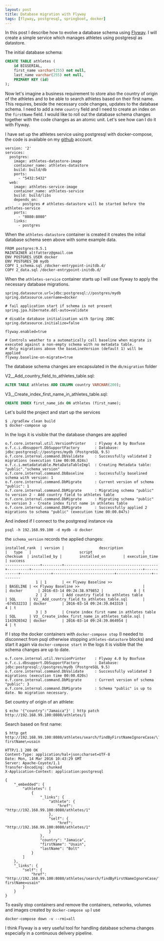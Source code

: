 ```yaml
---
layout: post
title: Database migration with Flyway
tags: [flyway, postgresql, springboot, docker]
---
```


In this post I describe how to evolve a database schema using [Flyway](https://flywaydb.org/). I will create a simple service which manages athletes using postgresql as datastore.

The initial database schema: 

```sql
CREATE TABLE athletes (
    id BIGSERIAL,
    first_name varchar(255) not null,
    last_name varchar(255) not null,
    PRIMARY KEY (id)
);
```

Now let's imagine a business requirement to store also the country of origin of the athletes and to be able to search athletes based on their first name. This requires, beside the necessary code changes, updates to the database schema. I need to add a new `country` field and I need to create an index on the `firstName` field.
I would like to roll out the database schema changes together with the code changes as an atomic unit.
Let's see how can I do it with Flyway.

I have set up the athletes service using postgresql with docker-compose, the code is available on my [github](https://github.com/altfatterz/spring-boot-flyway) account.

```
version: '2'
services:
  postgres:
    image: athletes-datastore-image
    container_name: athletes-datastore
    build: build/db
    ports:
      - "5432:5432"
  web:
    image: athletes-service-image
    container_name: athletes-service
    build: build/libs
    depends_on:
      - postgres # athletes-datastore will be started before the athletes-service
    ports:
      - "8080:8080"
    links:
      - postgres
```

When the `athletes-datastore` container is created it creates the initial database schema seen above with some example data.
 
```
FROM postgres:9.5.1
MAINTAINER altfatterz@gmail.com
ENV POSTGRES_USER docker
ENV POSTGRES_DB mydb
COPY 1_schema.sql /docker-entrypoint-initdb.d/
COPY 2_data.sql /docker-entrypoint-initdb.d/
```

When the `athletes-service` container starts up I will use flyway to apply the necessary database migrations.
  
```
spring.datasource.url=jdbc:postgresql://postgres/mydb
spring.datasource.username=docker

# fail application start if schema is not present
spring.jpa.hibernate.ddl-auto=validate 

# disable database initialisation with Spring JDBC
spring.datasource.initialize=false

flyway.enabled=true

# Controls weather to a automatically call baseline when migrate is executed against a non-empty schema with no metadata table.
# Only migrations above the baseLineVersion (default 1) will be applied
flyway.baseline-on-migrate=true
```  
  
The database schema changes are encapsulated in the `db/migration` folder 
  
V2__Add_country_field_to_athletes_table.sql:

```sql
ALTER TABLE athletes ADD COLUMN country VARCHAR(200);
```

V3__Create_index_first_name_in_athletes_table.sql:

```sql
CREATE INDEX first_name_idx ON athletes (first_name);
```

Let's build the project and start up the services 

```
$ ./gradlew clean build
$ docker-compose up
```  

In the logs it is visible that the database changes are applied

```
o.f.core.internal.util.VersionPrinter    : Flyway 4.0 by Boxfuse
o.f.c.i.dbsupport.DbSupportFactory       : Database: jdbc:postgresql://postgres/mydb (PostgreSQL 9.5)
o.f.core.internal.command.DbValidate     : Successfully validated 2 migrations (execution time 00:00.024s)
o.f.c.i.metadatatable.MetaDataTableImpl  : Creating Metadata table: "public"."schema_version"
o.f.core.internal.command.DbBaseline     : Successfully baselined schema with version: 1
o.f.core.internal.command.DbMigrate      : Current version of schema "public": 1
o.f.core.internal.command.DbMigrate      : Migrating schema "public" to version 2 - Add country field to athletes table
o.f.core.internal.command.DbMigrate      : Migrating schema "public" to version 3 - Create index first name in athletes table
o.f.core.internal.command.DbMigrate      : Successfully applied 2 migrations to schema "public" (execution time 00:00.047s)
```

And indeed if I connect to the postgresql instance via

```
psql -h 192.168.99.100 -d mydb -U docker
```

the `schema_version` records the applied changes:

```
installed_rank  | version |                description                |   type   |                      script                       |  checksum  | installed_by |        installed_on        | execution_time | success
----------------+---------+-------------------------------------------+----------+---------------------------------------------------+------------+--------------+----------------------------+----------------+---------
              1 | 1       | << Flyway Baseline >>                     | BASELINE | << Flyway Baseline >>                             |            | docker       | 2016-03-14 09:24:38.979852 |              0 | t
              2 | 2       | Add country field to athletes table       | SQL      | V2__Add_country_field_to_athletes_table.sql       | -674532233 | docker       | 2016-03-14 09:24:39.043319 |              4 | t
              3 | 3       | Create index first name in athletes table | SQL      | V3__Create_index_first_name_in_athletes_table.sql | 1143920342 | docker       | 2016-03-14 09:24:39.064954 |              4 | t
```

If I stop the docker containers with `docker-compose stop` (I needed to disconnect from psql otherwise stopping `athletes-datastore` blocks) and start it again via `docker-compose start` in the logs it is visible that the schema changes are up to date.
 
```
o.f.core.internal.util.VersionPrinter    : Flyway 4.0 by Boxfuse
o.f.c.i.dbsupport.DbSupportFactory       : Database: jdbc:postgresql://postgres/mydb (PostgreSQL 9.5)
o.f.core.internal.command.DbValidate     : Successfully validated 3 migrations (execution time 00:00.020s)
o.f.core.internal.command.DbMigrate      : Current version of schema "public": 3
o.f.core.internal.command.DbMigrate      : Schema "public" is up to date. No migration necessary.
``` 

Set country of origin of an athlete:

```
$ echo '{"country":"Jamaica"}' | http patch http://192.168.99.100:8080/athletes/1
```

Search based on first name:

```
$ http get http://192.168.99.100:8080/athletes/search/findByFirstNameIgnoreCase/\?firstName\=usain

HTTP/1.1 200 OK
Content-Type: application/hal+json;charset=UTF-8
Date: Mon, 14 Mar 2016 10:43:29 GMT
Server: Apache-Coyote/1.1
Transfer-Encoding: chunked
X-Application-Context: application:postgresql

{
    "_embedded": {
        "athletes": [
            {
                "_links": {
                    "athlete": {
                        "href": "http://192.168.99.100:8080/athletes/1"
                    },
                    "self": {
                        "href": "http://192.168.99.100:8080/athletes/1"
                    }
                },
                "country": "Jamaica",
                "firstName": "Usain",
                "lastName": "Bolt"
            }
        ]
    },
    "_links": {
        "self": {
            "href": "http://192.168.99.100:8080/athletes/search/findByFirstNameIgnoreCase/?firstName=usain"
        }
    }
}
```

To easily stop containers and remove the containers, networks, volumes and images created by `docker-compose up` I use  

```
docker-compose down -v --rmi=all
```

I think Flyway is a very useful tool for handling database schema changes especially in a continuous delivery pipeline. 



